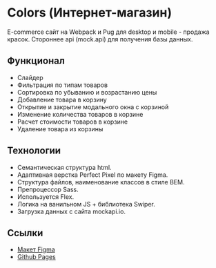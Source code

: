 # Colors (Интернет-магазин)

E-commerce сайт на Webpack и Pug для desktop и mobile - продажа красок. Стороннее api (mock.api) для получения базы данных.

## Функционал

- Слайдер
- Фильтрация по типам товаров
- Сортировка по убыванию и возрастанию цены
- Добавление товара в корзину
- Открытие и закрытие модального окна с корзиной
- Изменение количества товаров в корзине
- Расчет стоимости товаров в корзине
- Удаление товара из корзины

## Технологии

- Семантическая структура html.
- Адаптивная верстка Perfect Pixel по макету Figma.
- Структура файлов, наименование классов в стиле BEM.
- Препроцессор Sass.
- Используется Flex.
- Логика на ванильном JS + библиотека Swiper.
- Загрузка данных с сайта mockapi.io.

## Ссылки

- [Макет Figma](https://www.figma.com/file/qMhAdsVAsaAkfotB13sO8W)
- [Github Pages](https://oleg-kuzmin.github.io/colors/)
